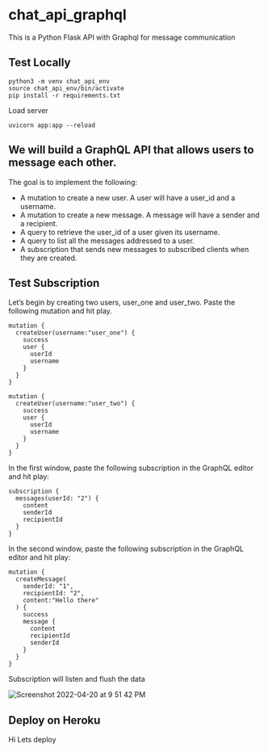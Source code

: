 # chat_api_graphql

This is a Python Flask API with Graphql for message communication

## Test Locally


```
python3 -m venv chat_api_env
source chat_api_env/bin/activate
pip install -r requirements.txt

```

Load server
```
uvicorn app:app --reload
```
## We will build a GraphQL API that allows users to message each other.

The goal is to implement the following:

- A mutation to create a new user. A user will have a user_id and a username.
- A mutation to create a new message. A message will have a sender and a recipient.
- A query to retrieve the user_id of a user given its username.
- A query to list all the messages addressed to a user.
- A subscription that sends new messages to subscribed clients when they are created.


## Test Subscription
Let’s begin by creating two users, user_one and user_two. Paste the following mutation and hit play.

```
mutation {
  createUser(username:"user_one") {
    success
    user {
      userId
      username
    }
  }
}
```
```
mutation {
  createUser(username:"user_two") {
    success
    user {
      userId
      username
    }
  }
}
```

In the first window, paste the following subscription in the GraphQL editor and hit play:

```
subscription {
  messages(userId: "2") {
    content
    senderId
    recipientId
  }
}
```
In the second window, paste the following subscription in the GraphQL editor and hit play:


```
mutation {
  createMessage(
    senderId: "1",
    recipientId: "2",
    content:"Hello there"
  ) {
    success
    message {
      content
      recipientId
      senderId
    }
  }
}
```

Subscription will listen and flush the data

![Screenshot 2022-04-20 at 9 51 42 PM](https://user-images.githubusercontent.com/335651/164303030-0e96259c-6c64-4064-aaed-2c662a4c3a38.png)


## Deploy on Heroku

Hi Lets deploy
